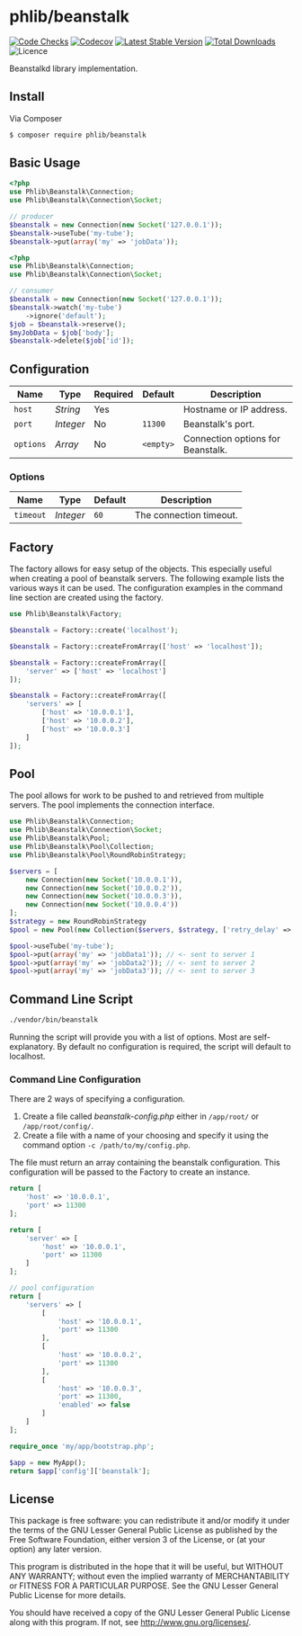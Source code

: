 # phlib/beanstalk

[![Code Checks](https://img.shields.io/github/workflow/status/phlib/beanstalk/CodeChecks?logo=github)](https://github.com/phlib/beanstalk/actions/workflows/code-checks.yml)
[![Codecov](https://img.shields.io/codecov/c/github/phlib/beanstalk.svg?logo=codecov)](https://codecov.io/gh/phlib/beanstalk)
[![Latest Stable Version](https://img.shields.io/packagist/v/phlib/beanstalk.svg?logo=packagist)](https://packagist.org/packages/phlib/beanstalk)
[![Total Downloads](https://img.shields.io/packagist/dt/phlib/beanstalk.svg?logo=packagist)](https://packagist.org/packages/phlib/beanstalk)
![Licence](https://img.shields.io/github/license/phlib/beanstalk.svg)

Beanstalkd library implementation.

## Install

Via Composer

``` bash
$ composer require phlib/beanstalk
```

## Basic Usage

``` php
<?php
use Phlib\Beanstalk\Connection;
use Phlib\Beanstalk\Connection\Socket;

// producer
$beanstalk = new Connection(new Socket('127.0.0.1'));
$beanstalk->useTube('my-tube');
$beanstalk->put(array('my' => 'jobData'));
```

``` php
<?php
use Phlib\Beanstalk\Connection;
use Phlib\Beanstalk\Connection\Socket;

// consumer
$beanstalk = new Connection(new Socket('127.0.0.1'));
$beanstalk->watch('my-tube')
    ->ignore('default');
$job = $beanstalk->reserve();
$myJobData = $job['body'];
$beanstalk->delete($job['id']);
```

## Configuration

|Name|Type|Required|Default|Description|
|----|----|--------|-------|-----------|
|`host`|*String*|Yes| |Hostname or IP address.|
|`port`|*Integer*|No|`11300`|Beanstalk's port.|
|`options`|*Array*|No|`<empty>`|Connection options for Beanstalk.|

### Options

|Name|Type|Default|Description|
|----|----|-------|-----------|
|`timeout`|*Integer*|`60`|The connection timeout.|

## Factory
The factory allows for easy setup of the objects.
This especially useful when creating a pool of beanstalk servers.
The following example lists the various ways it can be used.
The configuration examples in the command line section are created
using the factory.

```php
use Phlib\Beanstalk\Factory;

$beanstalk = Factory::create('localhost');

$beanstalk = Factory::createFromArray(['host' => 'localhost']);

$beanstalk = Factory::createFromArray([
    'server' => ['host' => 'localhost']
]);

$beanstalk = Factory::createFromArray([
    'servers' => [
        ['host' => '10.0.0.1'],
        ['host' => '10.0.0.2'],
        ['host' => '10.0.0.3']
    ]
]);

```

## Pool
The pool allows for work to be pushed to and retrieved from multiple servers.
The pool implements the connection interface.

```php
use Phlib\Beanstalk\Connection;
use Phlib\Beanstalk\Connection\Socket;
use Phlib\Beanstalk\Pool;
use Phlib\Beanstalk\Pool\Collection;
use Phlib\Beanstalk\Pool\RoundRobinStrategy;

$servers = [
    new Connection(new Socket('10.0.0.1')),
    new Connection(new Socket('10.0.0.2')),
    new Connection(new Socket('10.0.0.3')),
    new Connection(new Socket('10.0.0.4'))
];
$strategy = new RoundRobinStrategy
$pool = new Pool(new Collection($servers, $strategy, ['retry_delay' => '120']));

$pool->useTube('my-tube');
$pool->put(array('my' => 'jobData1')); // <- sent to server 1
$pool->put(array('my' => 'jobData2')); // <- sent to server 2
$pool->put(array('my' => 'jobData3')); // <- sent to server 3
```

## Command Line Script

```bash
./vendor/bin/beanstalk
```

Running the script will provide you with a list of options.
Most are self-explanatory.
By default no configuration is required, the script will default to localhost.

### Command Line Configuration

There are 2 ways of specifying a configuration.

1. Create a file called *beanstalk-config.php* either in
   ```/app/root/``` or ```/app/root/config/```.
2. Create a file with a name of your choosing and specify it
   using the command option ```-c /path/to/my/config.php```.

The file must return an array containing the beanstalk configuration.
This configuration will be passed to the Factory to create an instance.

```php
return [
    'host' => '10.0.0.1',
    'port' => 11300
];
```

```php
return [
    'server' => [
        'host' => '10.0.0.1',
        'port' => 11300
    ]
];
```

```php
// pool configuration
return [
    'servers' => [
        [
            'host' => '10.0.0.1',
            'port' => 11300
        ],
        [
            'host' => '10.0.0.2',
            'port' => 11300
        ],
        [
            'host' => '10.0.0.3',
            'port' => 11300,
            'enabled' => false
        ]
    ]
];
```

```php
require_once 'my/app/bootstrap.php';

$app = new MyApp();
return $app['config']['beanstalk'];

```

## License

This package is free software: you can redistribute it and/or modify
it under the terms of the GNU Lesser General Public License as published by
the Free Software Foundation, either version 3 of the License, or
(at your option) any later version.

This program is distributed in the hope that it will be useful,
but WITHOUT ANY WARRANTY; without even the implied warranty of
MERCHANTABILITY or FITNESS FOR A PARTICULAR PURPOSE.  See the
GNU Lesser General Public License for more details.

You should have received a copy of the GNU Lesser General Public License
along with this program.  If not, see <http://www.gnu.org/licenses/>.
